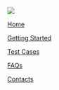 <div class="footer-bar">

  <div class="footer-top-items">

[<img src="../assets/content/Logo_XS2ASandbox.png" class="logo">](https://dev-modelbank-devportal.cloud.ofin.co/home)

  <div>

<a href="#" class="footer-item" id="footerLogo">Home</a>

<a href="#" class="footer-item" id="gettingStarted">Getting Started</a>

<a href="#" class="footer-item" id="testCase">Test Cases</a>

<a href="#" class="footer-item" id="faq">FAQs</a>

<a href="#" class="footer-item" id="contacts">Contacts</a>

  </div>
  </div>

  <div class ="social-media">

[<i class="social-media-icon fab fa-facebook-f"></i>](https://www.facebook.com/ofin-ksa)
[<i class="social-media-icon fab fa-twitter"></i>](https://twitter.com/OFIN)
[<i class="social-media-icon fab fa-xing"></i>](https://www.xing.com/companies/ofin-ksa%26cokg)
[<i class="social-media-icon fab fa-linkedin-in"></i>](https://www.linkedin.com/company/OFIN)

  </div>

</div>
